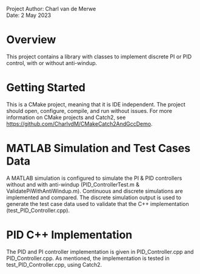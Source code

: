 Project Author: Charl van de Merwe  
Date: 2 May 2023

# Overview

This project contains a library with classes to implement discrete PI or PID control, with or without anti-windup. 

# Getting Started

This is a CMake project, meaning that it is IDE independent. The project should open, configure, compile, and run without issues. For more information on CMake projects and Catch2, see https://github.com/CharlvdM/CMakeCatch2AndGccDemo. 

# MATLAB Simulation and Test Cases Data

A MATLAB simulation is configured to simulate the PI & PID controllers without and with anti-windup (PID_ControllerTest.m & ValidatePiWithAntiWindup.m). Continuous and discrete simulations are implemented and compared. The discrete simulation output is used to generate the test case data used to validate that the C++ implementation (test_PID_Controller.cpp).

# PID C++ Implementation

The PID and PI controller implementation is given in PID_Controller.cpp and PID_Controller.cpp. As mentioned, the implementation is tested in test_PID_Controller.cpp, using Catch2.
